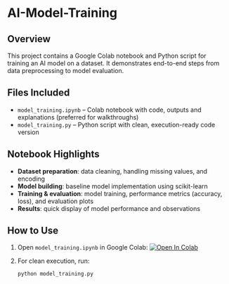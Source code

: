 # AI-Model-Training

## Overview
This project contains a Google Colab notebook and Python script for training an AI model on a dataset. It demonstrates end-to-end steps from data preprocessing to model evaluation.

## Files Included
- `model_training.ipynb` – Colab notebook with code, outputs and explanations (preferred for walkthroughs)
- `model_training.py` – Python script with clean, execution-ready code version

## Notebook Highlights
- **Dataset preparation**: data cleaning, handling missing values, and encoding
- **Model building**: baseline model implementation using scikit-learn
- **Training & evaluation**: model training, performance metrics (accuracy, loss), and evaluation plots
- **Results**: quick display of model performance and observations

## How to Use
1. Open `model_training.ipynb` in Google Colab:
   [![Open In Colab](https://colab.research.google.com/assets/colab-badge.svg)](https://colab.research.google.com/github/maliha-colab/AI-model-training/blob/main/model_training.ipynb)

2. For clean execution, run:
   ```bash
   python model_training.py

